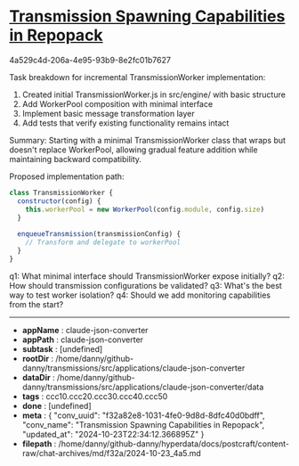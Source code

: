 # [Transmission Spawning Capabilities in Repopack](https://claude.ai/chat/f32a82e8-1031-4fe0-9d8d-8dfc40d0bdff)

4a529c4d-206a-4e95-93b9-8e2fc01b7627

 Task breakdown for incremental TransmissionWorker implementation:

1. Created initial TransmissionWorker.js in src/engine/ with basic structure
2. Add WorkerPool composition with minimal interface
3. Implement basic message transformation layer
4. Add tests that verify existing functionality remains intact

Summary: Starting with a minimal TransmissionWorker class that wraps but doesn't replace WorkerPool, allowing gradual feature addition while maintaining backward compatibility.

Proposed implementation path:
```javascript 
class TransmissionWorker {
  constructor(config) {
    this.workerPool = new WorkerPool(config.module, config.size)
  }
  
  enqueueTransmission(transmissionConfig) {
    // Transform and delegate to workerPool
  }
}
```

q1: What minimal interface should TransmissionWorker expose initially?
q2: How should transmission configurations be validated?
q3: What's the best way to test worker isolation?
q4: Should we add monitoring capabilities from the start?

---

* **appName** : claude-json-converter
* **appPath** : claude-json-converter
* **subtask** : [undefined]
* **rootDir** : /home/danny/github-danny/transmissions/src/applications/claude-json-converter
* **dataDir** : /home/danny/github-danny/transmissions/src/applications/claude-json-converter/data
* **tags** : ccc10.ccc20.ccc30.ccc40.ccc50
* **done** : [undefined]
* **meta** : {
  "conv_uuid": "f32a82e8-1031-4fe0-9d8d-8dfc40d0bdff",
  "conv_name": "Transmission Spawning Capabilities in Repopack",
  "updated_at": "2024-10-23T22:34:12.366895Z"
}
* **filepath** : /home/danny/github-danny/hyperdata/docs/postcraft/content-raw/chat-archives/md/f32a/2024-10-23_4a5.md